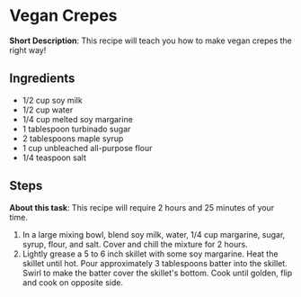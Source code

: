 # Vegan Crepes

**Short Description**: This recipe will teach you how to make vegan crepes the right way! 

## Ingredients
* 1/2 cup soy milk
* 1/2 cup water
* 1/4 cup melted soy margarine
* 1 tablespoon turbinado sugar
* 2 tablespoons maple syrup
* 1 cup unbleached all-purpose flour
* 1/4 teaspoon salt

## Steps
**About this task**: This recipe will require 2 hours and 25 minutes of your time.

1. In a large mixing bowl, blend soy milk, water, 1/4 cup margarine, sugar, syrup, flour, and salt. Cover and chill the mixture for 2 hours.
2. Lightly grease a 5 to 6 inch skillet with some soy margarine. Heat the skillet until hot. Pour approximately 3 tablespoons batter into the skillet. Swirl to make the batter cover the skillet's bottom. Cook until golden, flip and cook on opposite side.

